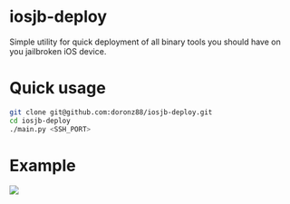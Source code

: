 # iosjb-deploy

Simple utility for quick deployment of all binary tools you should have on you jailbroken iOS device.

# Quick usage

```sh
git clone git@github.com:doronz88/iosjb-deploy.git
cd iosjb-deploy
./main.py <SSH_PORT>
```

# Example

![](./example.gif)
